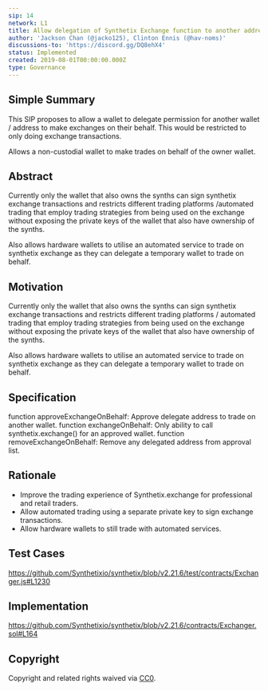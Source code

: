 ```yaml
---
sip: 14
network: L1
title: Allow delegation of Synthetix Exchange function to another address
author: 'Jackson Chan (@jacko125), Clinton Ennis (@hav-noms)'
discussions-to: 'https://discord.gg/DQ8ehX4'
status: Implemented
created: 2019-08-01T00:00:00.000Z
type: Governance
---
```



## Simple Summary
<!--"If you can't explain it simply, you don't understand it well enough." Provide a simplified and layman-accessible explanation of the SIP.-->
This SIP proposes to allow a wallet to delegate permission for another wallet / address to make exchanges on their behalf. This would be restricted to only doing exchange transactions.

Allows a non-custodial wallet to make trades on behalf of the owner wallet.

## Abstract
<!--A short (~200 word) description of the technical issue being addressed.-->
Currently only the wallet that also owns the synths can sign synthetix exchange transactions and restricts different trading platforms /automated trading that employ trading strategies from being used on the exchange without exposing the private keys of the wallet that also have ownership of the synths.

Also allows hardware wallets to utilise an automated service to trade on synthetix exchange as they can delegate a temporary wallet to trade on behalf.

## Motivation
<!--The motivation is critical for SIPs that want to change Synthetix. It should clearly explain why the existing protocol specification is inadequate to address the problem that the SIP solves. SIP submissions without sufficient motivation may be rejected outright.-->
Currently only the wallet that also owns the synths can sign synthetix exchange transactions and restricts different trading platforms / automated trading that employ trading strategies from being used on the exchange without exposing the private keys of the wallet that also have ownership of the synths.

Also allows hardware wallets to utilise an automated service to trade on synthetix exchange as they can delegate a temporary wallet to trade on behalf.

## Specification
<!--The technical specification should describe the syntax and semantics of any new feature.-->

function approveExchangeOnBehalf: Approve delegate address to trade on another wallet.
function exchangeOnBehalf: Only ability to call synthetix.exchange() for an approved wallet.
function removeExchangeOnBehalf: Remove any delegated address from approval list.


## Rationale
<!--The rationale fleshes out the specification by describing what motivated the design and why particular design decisions were made. It should describe alternate designs that were considered and related work, e.g. how the feature is supported in other languages. The rationale may also provide evidence of consensus within the community, and should discuss important objections or concerns raised during discussion.-->

- Improve the trading experience of Synthetix.exchange for professional and retail traders.
- Allow automated trading using a separate private key to sign exchange transactions.
- Allow hardware wallets to still trade with automated services.

## Test Cases
<!--Test cases for an implementation are mandatory for SIPs but can be included with the implementation..-->
https://github.com/Synthetixio/synthetix/blob/v2.21.6/test/contracts/Exchanger.js#L1230

## Implementation
<!--The implementations must be completed before any SIP is given status "Implemented", but it need not be completed before the SIP is "Approved". While there is merit to the approach of reaching consensus on the specification and rationale before writing code, the principle of "rough consensus and running code" is still useful when it comes to resolving many discussions of API details.-->
https://github.com/Synthetixio/synthetix/blob/v2.21.6/contracts/Exchanger.sol#L164


## Copyright
Copyright and related rights waived via [CC0](https://creativecommons.org/publicdomain/zero/1.0/).
